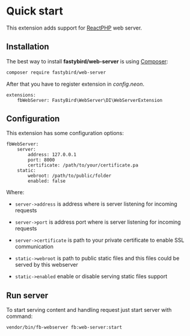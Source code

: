 # Quick start

This extension adds support for [ReactPHP](https://github.com/reactphp/http) web server.

## Installation

The best way to install **fastybird/web-server** is using [Composer](http://getcomposer.org/):

```sh
composer require fastybird/web-server
```

After that you have to register extension in *config.neon*.

```neon
extensions:
    fbWebServer: FastyBird\WebServer\DI\WebServerExtension
```

## Configuration

This extension has some configuration options:

```neon
fbWebServer:
    server:
        address: 127.0.0.1
        port: 8000
        certificate: /path/to/your/certificate.pa
    static:
        webroot: /path/to/public/folder
        enabled: false
```

Where:

- `server->address` is address where is server listening for incoming requests
- `server->port` is address port where is server listening for incoming requests
- `server->certificate` is path to your private certificate to enable SSL communication


- `static->webroot` is path to public static files and this files could be served by this webserver
- `static->enabled` enable or disable serving static files support

## Run server

To start serving content and handling request just start server with command:

```sh
vendor/bin/fb-webserver fb:web-server:start
```